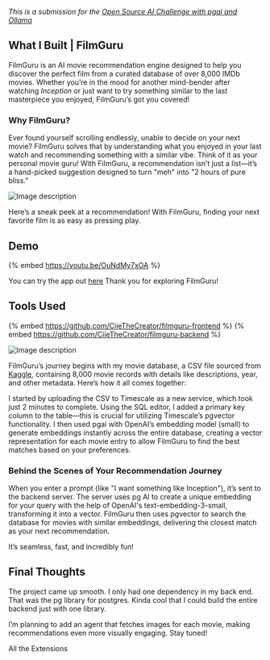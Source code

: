 *This is a submission for the [Open Source AI Challenge with pgai and Ollama ](https://dev.to/challenges/pgai)*

## What I Built | FilmGuru
FilmGuru is an AI movie recommendation engine designed to help you discover the perfect film from a curated database of over 8,000 IMDb movies. Whether you’re in the mood for another mind-bender after watching _Inception_ or just want to try something similar to the last masterpiece you enjoyed, FilmGuru’s got you covered!

### Why FilmGuru?

Ever found yourself scrolling endlessly, unable to decide on your next movie? FilmGuru solves that by understanding what you enjoyed in your last watch and recommending something with a similar vibe. Think of it as your personal movie guru! With FilmGuru, a recommendation isn’t just a list—it’s a hand-picked suggestion designed to turn "meh" into "2 hours of pure bliss." 


![Image description](https://dev-to-uploads.s3.amazonaws.com/uploads/articles/f8cgdujueg2ikehge1gv.png)

Here’s a sneak peek at a recommendation! With FilmGuru, finding your next favorite film is as easy as pressing play.


## Demo
{% embed https://youtu.be/OuNdMy7xOA %}

You can try the app out [here](https://filmguru-omega.vercel.app/)
Thank you for exploring FilmGuru!

## Tools Used

{% embed https://github.com/CijeTheCreator/filmguru-frontend %}
{% embed https://github.com/CijeTheCreator/filmguru-backend %}


![Image description](https://dev-to-uploads.s3.amazonaws.com/uploads/articles/ih0icp8ku0wyuo4uwy8o.jpeg)

FilmGuru’s journey begins with my movie database, a CSV file sourced from [Kaggle](https://www.kaggle.com/code/payamamanat/imdb-movies/input), containing 8,000 movie records with details like descriptions, year, and other metadata. Here’s how it all comes together:

I started by uploading the CSV to Timescale as a new service, which took just 2 minutes to complete.
Using the SQL editor, I added a primary key column to the table—this is crucial for utilizing Timescale’s pgvector functionality.
I then used pgai with OpenAI’s embedding model (small) to generate embeddings instantly across the entire database, creating a vector representation for each movie entry to allow FilmGuru to find the best matches based on your preferences.

### Behind the Scenes of Your Recommendation Journey

When you enter a prompt (like "I want something like Inception"), it’s sent to the backend server.
The server uses pg AI to create a unique embedding for your query with the help of OpenAI's text-embedding-3-small, transforming it into a vector.
FilmGuru then uses pgvector to search the database for movies with similar embeddings, delivering the closest match as your next recommendation.

It’s seamless, fast, and incredibly fun!


## Final Thoughts
The project came up smooth. I only had one dependency in my back end. That was the pg library for postgres. Kinda cool that I could build the entire backend just with one library.

I’m planning to add an agent that fetches images for each movie, making recommendations even more visually engaging. Stay tuned!


<!-- List all the prize categories (Open-source Models from Ollama, Vectorizer Vibe, All the Extensions) your submission may qualify for, if any. -->
All the Extensions
